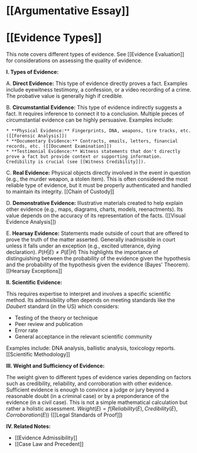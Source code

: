 # [[Argumentative Essay]]
# [[Evidence Types]]

This note covers different types of evidence.  See [[Evidence Evaluation]] for considerations on assessing the quality of evidence.

**I. Types of Evidence:**

A. **Direct Evidence:**  This type of evidence directly proves a fact.  Examples include eyewitness testimony, a confession, or a video recording of a crime.  The probative value is generally high if credible.

B. **Circumstantial Evidence:** This type of evidence indirectly suggests a fact. It requires inference to connect it to a conclusion.  Multiple pieces of circumstantial evidence can be highly persuasive. Examples include:

    * **Physical Evidence:** Fingerprints, DNA, weapons, tire tracks, etc.  ([[Forensic Analysis]])
    * **Documentary Evidence:** Contracts, emails, letters, financial records, etc. ([[Document Examination]])
    * **Testimonial Evidence:** Witness statements that don't directly prove a fact but provide context or supporting information.  Credibility is crucial (see [[Witness Credibility]]).


C. **Real Evidence:**  Physical objects directly involved in the event in question (e.g., the murder weapon, a stolen item).  This is often considered the most reliable type of evidence, but it must be properly authenticated and handled to maintain its integrity. [[Chain of Custody]]

D. **Demonstrative Evidence:**  Illustrative materials created to help explain other evidence (e.g., maps, diagrams, charts, models, reenactments). Its value depends on the accuracy of its representation of the facts.  ([[Visual Evidence Analysis]])

E. **Hearsay Evidence:** Statements made outside of court that are offered to prove the truth of the matter asserted. Generally inadmissible in court unless it falls under an exception (e.g., excited utterance, dying declaration).  $P(H|E) \neq P(E|H)$  This highlights the importance of distinguishing between the probability of the evidence given the hypothesis and the probability of the hypothesis given the evidence (Bayes' Theorem). [[Hearsay Exceptions]]

**II.  Scientific Evidence:**

This requires expertise to interpret and involves a specific scientific method. Its admissibility often depends on meeting standards like the *Daubert* standard (in the US) which considers:

*   Testing of the theory or technique
*   Peer review and publication
*   Error rate
*   General acceptance in the relevant scientific community

Examples include: DNA analysis, ballistic analysis, toxicology reports. [[Scientific Methodology]]


**III. Weight and Sufficiency of Evidence:**

The weight given to different types of evidence varies depending on factors such as credibility, reliability, and corroboration with other evidence.  Sufficient evidence is enough to convince a judge or jury beyond a reasonable doubt (in a criminal case) or by a preponderance of the evidence (in a civil case).  This is not a simple mathematical calculation but rather a holistic assessment. $Weight(E) = f(Reliability(E), Credibility(E), Corroboration(E))$  ([[Legal Standards of Proof]])


**IV.  Related Notes:**

* [[Evidence Admissibility]]
* [[Case Law and Precedent]]

